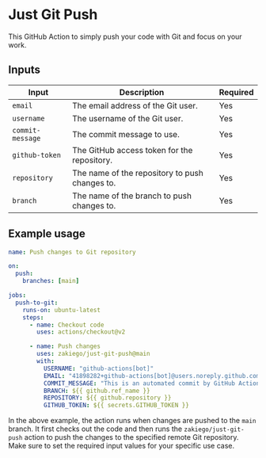 # Just Git Push

This GitHub Action to simply push your code with Git and focus on your work.

## Inputs

| Input            | Description                                    | Required |
| ---------------- | ---------------------------------------------- | -------- |
| `email`          | The email address of the Git user.             | Yes      |
| `username`       | The username of the Git user.                  | Yes      |
| `commit-message` | The commit message to use.                     | Yes      |
| `github-token`   | The GitHub access token for the repository.    | Yes      |
| `repository`     | The name of the repository to push changes to. | Yes      |
| `branch`         | The name of the branch to push changes to.     | Yes      |

## Example usage

```yaml
name: Push changes to Git repository

on:
  push:
    branches: [main]

jobs:
  push-to-git:
    runs-on: ubuntu-latest
    steps:
      - name: Checkout code
        uses: actions/checkout@v2

      - name: Push changes
        uses: zakiego/just-git-push@main
        with:
          USERNAME: "github-actions[bot]"
          EMAIL: "41898282+github-actions[bot]@users.noreply.github.com"
          COMMIT_MESSAGE: "This is an automated commit by GitHub Actions."
          BRANCH: ${{ github.ref_name }}
          REPOSITORY: ${{ github.repository }}
          GITHUB_TOKEN: ${{ secrets.GITHUB_TOKEN }}
```

In the above example, the action runs when changes are pushed to the `main` branch. It first checks out the code and then runs the `zakiego/just-git-push` action to push the changes to the specified remote Git repository. Make sure to set the required input values for your specific use case.
